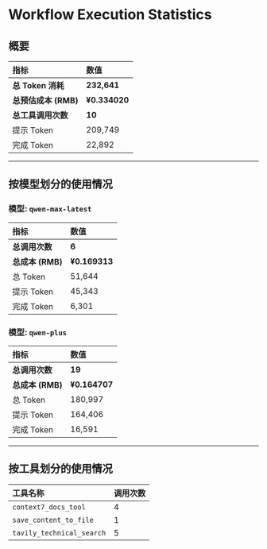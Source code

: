 # Workflow Execution Statistics

## 概要

| 指标 | 数值 |
| :--- | :--- |
| **总 Token 消耗** | **232,641** |
| **总预估成本 (RMB)** | **¥0.334020** |
| **总工具调用次数** | **10** |
| 提示 Token | 209,749 |
| 完成 Token | 22,892 |

---

## 按模型划分的使用情况


### 模型: `qwen-max-latest`

| 指标 | 数值 |
| :--- | :--- |
| **总调用次数** | **6** |
| **总成本 (RMB)** | **¥0.169313** |
| 总 Token | 51,644 |
| 提示 Token | 45,343 |
| 完成 Token | 6,301 |

### 模型: `qwen-plus`

| 指标 | 数值 |
| :--- | :--- |
| **总调用次数** | **19** |
| **总成本 (RMB)** | **¥0.164707** |
| 总 Token | 180,997 |
| 提示 Token | 164,406 |
| 完成 Token | 16,591 |

---

## 按工具划分的使用情况

| 工具名称 | 调用次数 |
| :--- | :--- |
| `context7_docs_tool` | 4 |
| `save_content_to_file` | 1 |
| `tavily_technical_search` | 5 |
